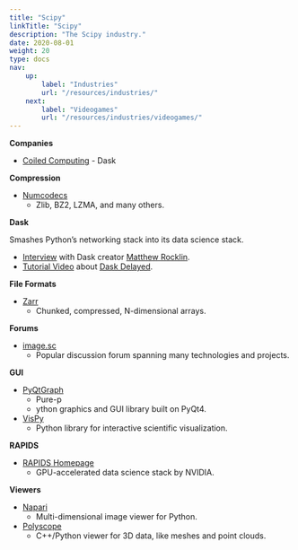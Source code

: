 ```yaml
---
title: "Scipy"
linkTitle: "Scipy"
description: "The Scipy industry."
date: 2020-08-01
weight: 20
type: docs
nav:
    up:
        label: "Industries"
        url: "/resources/industries/"
    next:
        label: "Videogames"
        url: "/resources/industries/videogames/"
---
```


**Companies**
* [Coiled Computing](https://coiled.io/) - Dask

**Compression**

* [Numcodecs](https://numcodecs.readthedocs.io/en/stable/)
  * Zlib, BZ2, LZMA, and many others.

**Dask**

Smashes Python’s networking stack into its data science stack.

* [Interview](https://notamonadtutorial.com/interview-with-dasks-creator-scale-your-python-from-one-computer-to-a-thousand-b4483376f200)  with Dask creator [Matthew Rocklin](https://matthewrocklin.com/).
* [Tutorial Video](https://youtu.be/SHqFmynRxVU) about [Dask Delayed](https://docs.dask.org/en/latest/delayed.html).

 **File Formats**

 * [Zarr](https://zarr.readthedocs.io/en/stable/)
   * Chunked, compressed, N-dimensional arrays.

**Forums**
* [image.sc](https://forum.image.sc/)
    * Popular discussion forum spanning many technologies and projects.

**GUI**

* [PyQtGraph](http://www.pyqtgraph.org/)
  * Pure-p
  * ython graphics and GUI library built on PyQt4.
* [VisPy](http://vispy.org/)
  * Python library for interactive scientific visualization.

**RAPIDS**

* [RAPIDS Homepage](https://rapids.ai/)
  * GPU-accelerated data science stack by NVIDIA.

**Viewers**

* [Napari](https://napari.org/)
  * Multi-dimensional image viewer for Python.
* [Polyscope](https://polyscope.run/py/)
   * C++/Python viewer for 3D data, like meshes and point clouds.
